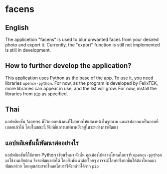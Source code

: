 # facens

## English

The applicetion "facens" is used to blur unwanted faces from your desired photo and export it. Currently, the "export" function is still not implemented is still in development.

## How to further develop the application?

This application uses Python as the base of the app. To use it, you need libraries <code>opencv-python</code>. For now, as the program is developed by FelixTEK, more libraries can appear in use, and the list will grow. For now, install the libraries from <code>pip</code> as specified.

## Thai

แอปพลิเคชัน facens มีไว้เบลอหน้าคนที่ไม่อยากให้แสดงหน้าในรูปภาพ และเซฟออกมาเป็นภาพที่เบลอแล้วได้ โดยในขณะนี้ ฟังก์ชั่นการเซฟภาพยังอยู่ในระหว่างการพัฒนา

## แอปพลิเคชันนี้พัฒนาต่ออย่างไร

แอปพลิเคชันนี้ใช้ภาษา Python เขียนขึ้นมา ดังนั้น คุณต้องไปดาวน์โหลดไลบรารี <code>opencv-python</code> มาใช้งานเสียก่อน จึงจะพัฒนาต่อได้ โดยยิ่งพัฒนาต่อเรื่อยๆ อาจจะมีไลบรารีมากขึ้นให้ต้องโหลดมาพัฒนาด้วย โดยคุณสามารถโหลดไลบรารีดังกล่าวได้จาก <code>pip</code> 

